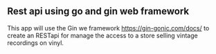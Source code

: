 ## Rest api using go and gin web framework

This app will use the Gin we framework https://gin-gonic.com/docs/ to create an RESTapi for manage the access to a store selling vintage recordings on vinyl.
